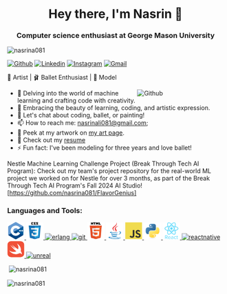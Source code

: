 <h1 align="center">Hey there, I'm Nasrin 🌺 </h1>
<h3 align="center">Computer science enthusiast at George Mason University</h3>

<p align="left"> <img src="https://komarev.com/ghpvc/?username=nasrina081&label=Profile%20views&color=0e75b6&style=flat" alt="nasrina081" /> </p>

[![Github](https://img.shields.io/badge/-Github-000?style=flat&logo=Github&logoColor=white)](https://github.com/nasrina081)
[![Linkedin](https://img.shields.io/badge/-LinkedIn-blue?style=flat&logo=Linkedin&logoColor=white)](https://www.linkedin.com/in/nasrin-ali-001220190/)
[![Instagram](https://img.shields.io/badge/-Instagram-c13584?style=flat&labelColor=c13584&logo=instagram&logoColor=white)](https://www.instagram.com/nvsrvn/)
[![Gmail](https://img.shields.io/badge/-Gmail-c14438?style=flat&logo=Gmail&logoColor=white)](mailto:nasrinali081@gmail.com)
&nbsp;


🎨 Artist | 🩰 Ballet Enthusiast | 🎤 Model

<!-- Any image aligned to the right. Beware the width -->
<img width="40%" height="5%" align="right" alt="Github" src="https://github.com/nasrina081/images/blob/main/.github/workflows/Saron3.gif?raw=true" />

- 🔭 Delving into the world of machine learning and crafting code with creativity.
- 🌱 Embracing the beauty of learning, coding, and artistic expression.
- 💬 Let's chat about coding, ballet, or painting!
- 📫 How to reach me: nasrinali081@gmail.com;
- 🎨 Peek at my artwork on [my art page](https://www.instagram.com/nasrinspalette/).
- 📄 Check out my [resume](https://drive.google.com/file/d/1vDQGIfnBvKKdu9IBCih8pc_ppvG29SxL/view?usp=sharing)
- ⚡ Fun fact: I've been modeling for three years and love ballet!

Nestle Machine Learning Challenge Project (Break Through Tech AI Program): Check out my team's project repository for the real-world ML project we worked on for Nestle for over 3 months, as part of the Break Through Tech AI Program's Fall 2024 AI Studio! [https://github.com/nasrina081/FlavorGenius]

<h3 align="left">Languages and Tools:</h3>
<p align="left"> <a href="https://www.w3schools.com/cpp/" target="_blank" rel="noreferrer"> <img src="https://raw.githubusercontent.com/devicons/devicon/master/icons/cplusplus/cplusplus-original.svg" alt="cplusplus" width="40" height="40"/> </a> <a href="https://www.w3schools.com/css/" target="_blank" rel="noreferrer"> <img src="https://raw.githubusercontent.com/devicons/devicon/master/icons/css3/css3-original-wordmark.svg" alt="css3" width="40" height="40"/> </a> <a href="https://www.erlang.org/" target="_blank" rel="noreferrer"> <img src="https://www.vectorlogo.zone/logos/erlang/erlang-official.svg" alt="erlang" width="40" height="40"/> </a> <a href="https://git-scm.com/" target="_blank" rel="noreferrer"> <img src="https://www.vectorlogo.zone/logos/git-scm/git-scm-icon.svg" alt="git" width="40" height="40"/> </a> <a href="https://www.w3.org/html/" target="_blank" rel="noreferrer"> <img src="https://raw.githubusercontent.com/devicons/devicon/master/icons/html5/html5-original-wordmark.svg" alt="html5" width="40" height="40"/> </a> <a href="https://www.java.com" target="_blank" rel="noreferrer"> <img src="https://raw.githubusercontent.com/devicons/devicon/master/icons/java/java-original.svg" alt="java" width="40" height="40"/> </a> <a href="https://developer.mozilla.org/en-US/docs/Web/JavaScript" target="_blank" rel="noreferrer"> <img src="https://raw.githubusercontent.com/devicons/devicon/master/icons/javascript/javascript-original.svg" alt="javascript" width="40" height="40"/> </a> <a href="https://www.python.org" target="_blank" rel="noreferrer"> <img src="https://raw.githubusercontent.com/devicons/devicon/master/icons/python/python-original.svg" alt="python" width="40" height="40"/> </a> <a href="https://reactjs.org/" target="_blank" rel="noreferrer"> <img src="https://raw.githubusercontent.com/devicons/devicon/master/icons/react/react-original-wordmark.svg" alt="react" width="40" height="40"/> </a> <a href="https://reactnative.dev/" target="_blank" rel="noreferrer"> <img src="https://reactnative.dev/img/header_logo.svg" alt="reactnative" width="40" height="40"/> </a> <a href="https://developer.apple.com/swift/" target="_blank" rel="noreferrer"> <img src="https://raw.githubusercontent.com/devicons/devicon/master/icons/swift/swift-original.svg" alt="swift" width="40" height="40"/> </a> <a href="https://unrealengine.com/" target="_blank" rel="noreferrer"> <img src="https://raw.githubusercontent.com/kenangundogan/fontisto/036b7eca71aab1bef8e6a0518f7329f13ed62f6b/icons/svg/brand/unreal-engine.svg" alt="unreal" width="40" height="40"/> </a> </p>


<p>&nbsp;<img align="center" src="https://github-readme-stats.vercel.app/api?username=nasrina081&show_icons=true&locale=en" alt="nasrina081" /></p>

<p><img align="center" src="https://github-readme-streak-stats.herokuapp.com/?user=nasrina081&" alt="nasrina081" /></p>

